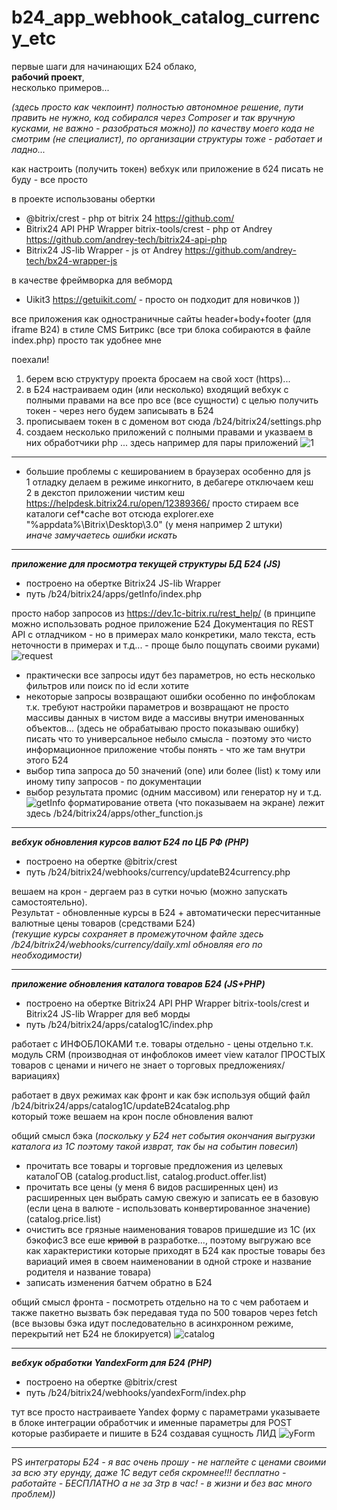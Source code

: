 # b24_app_webhook_catalog_currency_etc

первые шаги для начинающих Б24 облако,  
 **рабочий проект**,  
 несколько примеров...

_(здесь просто как чекпоинт) полностью автономное решение, пути править не нужно, код собирался через Composer и так вручную кусками, не важно - разобраться можно)) по качеству моего кода не смотрим (не специалист), по организации структуры тоже - работает и ладно..._

как настроить (получить токен) вебхук или приложение в б24 писать не буду - все просто

в проекте использованы обертки

- @bitrix/crest - php от bitrix 24 https://github.com/
- Bitrix24 API PHP Wrapper bitrix-tools/crest - php от Andrey https://github.com/andrey-tech/bitrix24-api-php
- Bitrix24 JS-lib Wrapper - js от Andrey https://github.com/andrey-tech/bx24-wrapper-js

в качестве фреймворка для вебморд

- Uikit3 https://getuikit.com/ - просто он подходит для новичков ))

все приложения как одностраничные сайты header+body+footer (для iframe B24) в стиле CMS Битрикс (все три блока собираются в файле index.php) просто так удобнее мне

поехали!

1. берем всю структуру проекта бросаем на свой хост (https)...
2. в Б24 настраиваем один (или несколько) входящий вебхук с полными правами на все про все (все сущности) с целью получить токен - через него будем записывать в Б24
3. прописываем токен в с доменом вот сюда /b24/bitrix24/settings.php
4. создаем несколько приложений с полными правами и указваем в них обработчики php ... здесь например для пары приложений
   ![1](https://user-images.githubusercontent.com/16114000/225566497-9a09c9c3-b061-41d3-8f57-69f4686f9629.png)

---

- большие проблемы с кешированием в браузерах особенно для js  
  1 отладку делаем в режиме инкогнито, в дебагере отключаем кеш  
  2 в декстоп приложении чистим кеш https://helpdesk.bitrix24.ru/open/12389366/ просто стираем все каталоги cef*cache вот отсюда explorer.exe "%appdata%\Bitrix\Desktop\3.0" (у меня например 2 штуки)  
   _иначе замучаетесь ошибки искать_

---

**_приложение для просмотра текущей структуры БД Б24 (JS)_**

- построено на обертке Bitrix24 JS-lib Wrapper
- путь /b24/bitrix24/apps/getInfo/index.php

просто набор запросов из https://dev.1c-bitrix.ru/rest_help/ (в принципе можно использовать родное приложение Б24 Документация по REST API с отладчиком - но в примерах мало конкретики, мало текста, есть неточности в примерах и т.д... - проще было пощупать своими руками)
![request](https://user-images.githubusercontent.com/16114000/225566391-fd7aace3-0cae-4e26-8221-fceae39b3b5d.png)

- практически все запросы идут без параметров, но есть несколько фильтров или поиск по id если хотите
- некоторые запросы возвращают ошибки особенно по инфоблокам т.к. требуют настройки параметров и возвращают не просто массивы данных в чистом виде а массивы внутри именованных объектов... (здесь не обрабатываю просто показываю ошибку)
  писать что то универсальное небыло смысла - поэтому это чисто информационное приложение чтобы понять - что же там внутри этого Б24
- выбор типа запроса до 50 значений (one) или более (list) к тому или иному типу запросов - по документации
- выбор результата промис (одним массивом) или генератор
  ну и т.д.
  ![getInfo](https://user-images.githubusercontent.com/16114000/225566381-7cef0ed3-b45e-4c87-908d-3d8d6c40106a.png)
  форматирование ответа (что показываем на экране) лежит здесь /b24/bitrix24/apps/other_function.js

---

**_вебхук обновления курсов валют Б24 по ЦБ РФ (PHP)_**

- построено на обертке @bitrix/crest
- путь /b24/bitrix24/webhooks/currency/updateB24currency.php

вешаем на крон - дергаем раз в сутки ночью (можно запускать самостоятельно).  
Результат - обновленные курсы в Б24 + автоматически пересчитанные валютные цены товаров (средствами Б24)  
_(текущие курсы сохраняет в промежуточном файле здесь /b24/bitrix24/webhooks/currency/daily.xml обновляя его по необходимости)_

---

**_приложение обновления каталога товаров Б24 (JS+PHP)_**

- построено на обертке Bitrix24 API PHP Wrapper bitrix-tools/crest и Bitrix24 JS-lib Wrapper для веб морды
- путь /b24/bitrix24/apps/catalog1C/index.php

работает с ИНФОБЛОКАМИ т.е. товары отдельно - цены отдельно т.к. модуль CRM (производная от инфоблоков имеет view каталог ПРОСТЫХ товаров с ценами и ничего не знает о торговых предложениях/вариациях)

работает в двух режимах как фронт и как бэк используя общий файл  
/b24/bitrix24/apps/catalog1C/updateB24catalog.php  
который тоже вешаем на крон после обновления валют

общий смысл бэка (_поскольку у Б24 нет события окончания выгрузки каталога из 1С поэтому такой изврат, так бы на событин повесил_)

- прочитать все товары и торговые предложения из целевых каталоГОВ (catalog.product.list, catalog.product.offer.list)
- прочитать все цены (у меня 6 видов расширенных цен)
  из расширенных цен выбрать самую свежую и записать ее в базовую (если цена в валюте - использовать конвертированное значение)(catalog.price.list)
- очистить все грязные наименования товаров пришедшие из 1С (их бэкофис3 все еше ~~кривой~~ в разработке..., поэтому выгружаю все как характеристики которые приходят в Б24 как простые товары без вариаций имея в своем наименовании в одной строке и название родителя и название товара)
- записать изменения батчем обратно в Б24

общий смысл фронта - посмотреть отдельно на то с чем работаем и также пакетно вызвать бэк передавая туда по 500 товаров через fetch (все вызовы бэка идут последовательно в асинхронном режиме, перекрытий нет Б24 не блокируется)
![catalog](https://user-images.githubusercontent.com/16114000/225566374-fa7f1b47-1da0-418e-a9b8-581edde76bc9.png)

---

**_вебхук обработки YandexForm для Б24 (PHP)_**

- построено на обертке @bitrix/crest
- путь /b24/bitrix24/webhooks/yandexForm/index.php

тут все просто настраиваете Yandex форму с параметрами указываете в блоке интеграции обработчик и именные параметры для POST которые разбираете и пишите в Б24 создавая сущность ЛИД
![yForm](https://user-images.githubusercontent.com/16114000/225595755-e46e43df-f303-4d71-aada-1406e82bc8ab.png)

---

PS
_интеграторы Б24 - я вас очень прошу - не наглейте с ценами своими за всю эту ерунду, даже 1С ведут себя скромнее!!!
бесплатно - работайте - БЕСПЛАТНО а не за 3тр в час! - в жизни и без вас много проблем))_
